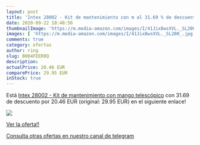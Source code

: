 ```yaml
---
layout: post
title: 'Intex 28002 - Kit de mantenimiento con m al 31.69 % de descuento'
date: 2020-09-22 18:48:56
thumbnailImage: 'https://m.media-amazon.com/images/I/41Jix8wsXVL._SL200_.jpg'
images: [ 'https://m.media-amazon.com/images/I/41Jix8wsXVL._SL200_.jpg' ]
comments: true
category: ofertas
author: ring
slug: B004FEER0Q
description:
actualPrice: 20.46 EUR
comparePrice: 29.95 EUR
inStock: true
---
```


Está [Intex 28002 - Kit de mantenimiento con mango telescópico](https://www.amazon.com/dp/B004FEER0Q/?tag=redken08-20) con 31.69 de descuento por 20.46 EUR (original: 29.95 EUR) en el siguiente enlace!

[![](https://m.media-amazon.com/images/I/41Jix8wsXVL._SL200_.jpg)](https://www.amazon.com/dp/B004FEER0Q/?tag=redken08-20)

[Ver la oferta!!](https://www.amazon.com/dp/B004FEER0Q/?tag=redken08-20)

[Consulta otras ofertas en nuestro canal de telegram](https://t.me/s/ofertas25)
